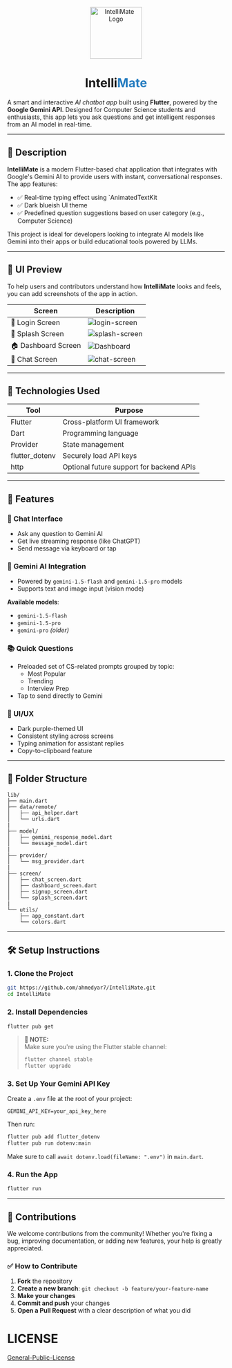 <p align="center">
  <img src="./assets/icon/logo.png" alt="IntelliMate Logo" width="120" />
</p>

<style>
  .blue-text {
    color:#267DC0
 ;
  }
</style>

<h1 align="center">
  Intelli<span class="blue-text">Mate</span>
</h1>

A smart and interactive _AI chatbot app_ built using **Flutter**, powered by the **Google Gemini API**. Designed for Computer Science students and enthusiasts, this app lets you ask questions and get intelligent responses from an AI model in real-time.

---

## 📝 Description

**IntelliMate** is a modern Flutter-based chat application that integrates with Google's Gemini AI to provide users with instant, conversational responses. The app features:

- ✅ Real-time typing effect using `AnimatedTextKit
- ✅ Dark blueish UI theme
- ✅ Predefined question suggestions based on user category (e.g., Computer Science)

This project is ideal for developers looking to integrate AI models like Gemini into their apps or build educational tools powered by LLMs.

---

## 📸 UI Preview

To help users and contributors understand how **IntelliMate** looks and feels, you can add screenshots of the app in action.

| Screen              | Description                                              |
| ------------------- | -------------------------------------------------------- |
| 🔐 Login Screen     | ![login-screen](./assets/screenshots/login-screen.png)   |
| 🚀 Splash Screen    | ![splash-screen](./assets/screenshots/splash-screen.png) |
| 🏠 Dashboard Screen | ![Dashboard](./assets/screenshots/dashboard.png)         |
| 💬 Chat Screen      | ![chat-screen](./assets/screenshots/chat-screen.png)     |

---

## 🧰 Technologies Used

| Tool           | Purpose                                  |
| -------------- | ---------------------------------------- |
| Flutter        | Cross-platform UI framework              |
| Dart           | Programming language                     |
| Provider       | State management                         |
| flutter_dotenv | Securely load API keys                   |
| http           | Optional future support for backend APIs |

---

## 🧪 Features

### 💬 Chat Interface

- Ask any question to Gemini AI
- Get live streaming response (like ChatGPT)
- Send message via keyboard or tap

### 🤖 Gemini AI Integration

- Powered by `gemini-1.5-flash` and `gemini-1.5-pro` models
- Supports text and image input (vision mode)

**Available models**:

- `gemini-1.5-flash`
- `gemini-1.5-pro`
- `gemini-pro` _(older)_

### 📚 Quick Questions

- Preloaded set of CS-related prompts grouped by topic:
  - Most Popular
  - Trending
  - Interview Prep
- Tap to send directly to Gemini

### 🎨 UI/UX

- Dark purple-themed UI
- Consistent styling across screens
- Typing animation for assistant replies
- Copy-to-clipboard feature

---

## 📁 Folder Structure

```
lib/
├── main.dart
├── data/remote/
│   ├── api_helper.dart
│   └── urls.dart
|
├── model/
│   ├── gemini_response_model.dart
│   └── message_model.dart
|
├── provider/
│   └── msg_provider.dart
|
├── screen/
│   ├── chat_screen.dart
│   ├── dashboard_screen.dart
│   ├── signup_screen.dart
│   └── splash_screen.dart
|
└── utils/
    ├── app_constant.dart
    └── colors.dart

```

---

## 🛠️ Setup Instructions

### 1. Clone the Project

```bash
git https://github.com/ahmedyar7/IntelliMate.git
cd IntelliMate
```

### 2. Install Dependencies

```bash
flutter pub get
```

> **📌 NOTE:**  
> Make sure you're using the Flutter stable channel:
>
> ```bash
> flutter channel stable
> flutter upgrade
> ```

### 3. Set Up Your Gemini API Key

Create a `.env` file at the root of your project:

```
GEMINI_API_KEY=your_api_key_here
```

Then run:

```bash
flutter pub add flutter_dotenv
flutter pub run dotenv:main
```

Make sure to call `await dotenv.load(fileName: ".env")` in `main.dart`.

### 4. Run the App

```bash
flutter run
```

---

## 🤝 Contributions

We welcome contributions from the community! Whether you're fixing a bug, improving documentation, or adding new features, your help is greatly appreciated.

### ✅ How to Contribute

1. **Fork** the repository
2. **Create a new branch**: `git checkout -b feature/your-feature-name`
3. **Make your changes**
4. **Commit and push** your changes
5. **Open a Pull Request** with a clear description of what you did

# LICENSE

[General-Public-License](./LICENSE)
